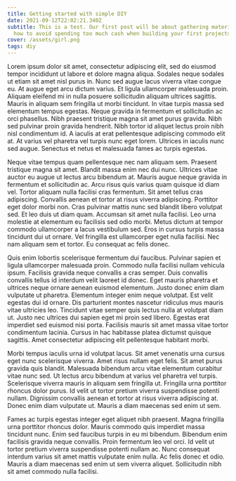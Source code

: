 ```yaml
---
title: Getting started with simple DIY
date: 2021-09-12T22:02:21.340Z
subtitle: This is a test. Our first post will be about gathering materials and
  how to avoid spending too much cash when building your first projects.
cover: /assets/girl.png
tags: diy
---
```

Lorem ipsum dolor sit amet, consectetur adipiscing elit, sed do eiusmod tempor incididunt ut labore et dolore magna aliqua. Sodales neque sodales ut etiam sit amet nisl purus in. Nunc sed augue lacus viverra vitae congue eu. At augue eget arcu dictum varius. Et ligula ullamcorper malesuada proin. Aliquam eleifend mi in nulla posuere sollicitudin aliquam ultrices sagittis. Mauris in aliquam sem fringilla ut morbi tincidunt. In vitae turpis massa sed elementum tempus egestas. Neque gravida in fermentum et sollicitudin ac orci phasellus. Nibh praesent tristique magna sit amet purus gravida. Nibh sed pulvinar proin gravida hendrerit. Nibh tortor id aliquet lectus proin nibh nisl condimentum id. A iaculis at erat pellentesque adipiscing commodo elit at. At varius vel pharetra vel turpis nunc eget lorem. Ultrices in iaculis nunc sed augue. Senectus et netus et malesuada fames ac turpis egestas.

Neque vitae tempus quam pellentesque nec nam aliquam sem. Praesent tristique magna sit amet. Blandit massa enim nec dui nunc. Ultrices vitae auctor eu augue ut lectus arcu bibendum at. Mauris augue neque gravida in fermentum et sollicitudin ac. Arcu risus quis varius quam quisque id diam vel. Tortor aliquam nulla facilisi cras fermentum. Sit amet tellus cras adipiscing. Convallis aenean et tortor at risus viverra adipiscing. Porttitor eget dolor morbi non. Cras pulvinar mattis nunc sed blandit libero volutpat sed. Et leo duis ut diam quam. Accumsan sit amet nulla facilisi. Leo urna molestie at elementum eu facilisis sed odio morbi. Metus dictum at tempor commodo ullamcorper a lacus vestibulum sed. Eros in cursus turpis massa tincidunt dui ut ornare. Vel fringilla est ullamcorper eget nulla facilisi. Nec nam aliquam sem et tortor. Eu consequat ac felis donec.

Quis enim lobortis scelerisque fermentum dui faucibus. Pulvinar sapien et ligula ullamcorper malesuada proin. Commodo nulla facilisi nullam vehicula ipsum. Facilisis gravida neque convallis a cras semper. Duis convallis convallis tellus id interdum velit laoreet id donec. Eget mauris pharetra et ultrices neque ornare aenean euismod elementum. Justo donec enim diam vulputate ut pharetra. Elementum integer enim neque volutpat. Est velit egestas dui id ornare. Dis parturient montes nascetur ridiculus mus mauris vitae ultricies leo. Tincidunt vitae semper quis lectus nulla at volutpat diam ut. Justo nec ultrices dui sapien eget mi proin sed libero. Egestas erat imperdiet sed euismod nisi porta. Facilisis mauris sit amet massa vitae tortor condimentum lacinia. Cursus in hac habitasse platea dictumst quisque sagittis. Amet consectetur adipiscing elit pellentesque habitant morbi.

Morbi tempus iaculis urna id volutpat lacus. Sit amet venenatis urna cursus eget nunc scelerisque viverra. Amet risus nullam eget felis. Sit amet purus gravida quis blandit. Malesuada bibendum arcu vitae elementum curabitur vitae nunc sed. Ut lectus arcu bibendum at varius vel pharetra vel turpis. Scelerisque viverra mauris in aliquam sem fringilla ut. Fringilla urna porttitor rhoncus dolor purus. Id velit ut tortor pretium viverra suspendisse potenti nullam. Dignissim convallis aenean et tortor at risus viverra adipiscing at. Donec enim diam vulputate ut. Mauris a diam maecenas sed enim ut sem.

Fames ac turpis egestas integer eget aliquet nibh praesent. Magna fringilla urna porttitor rhoncus dolor. Mauris commodo quis imperdiet massa tincidunt nunc. Enim sed faucibus turpis in eu mi bibendum. Bibendum enim facilisis gravida neque convallis. Proin fermentum leo vel orci. Id velit ut tortor pretium viverra suspendisse potenti nullam ac. Nunc consequat interdum varius sit amet mattis vulputate enim nulla. Ac felis donec et odio. Mauris a diam maecenas sed enim ut sem viverra aliquet. Sollicitudin nibh sit amet commodo nulla facilisi.